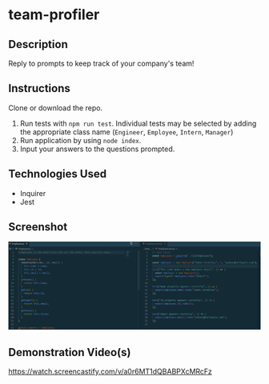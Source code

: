 # team-profiler

## Description

Reply to prompts to keep track of your company's team!

## Instructions

Clone or download the repo.

1. Run tests with `npm run test`. Individual tests may be selected by adding the appropriate class name (`Engineer`, `Employee`, `Intern`, `Manager`)
2. Run application by using `node index`.
3. Input your answers to the questions prompted.

## Technologies Used

- Inquirer
- Jest

## Screenshot

![Screenshot](team-pic.png)

## Demonstration Video(s)

https://watch.screencastify.com/v/a0r6MT1dQBABPXcMRcFz
